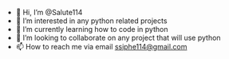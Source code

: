 - 👋 Hi, I’m @Salute114
- 👀 I’m interested in any python related projects
- 🌱 I’m currently learning how to code in python
- 💞️ I’m looking to collaborate on any project that will use python
- 📫 How to reach me via email ssiphe114@gmail.com

<!---
Salute114/Salute114 is a ✨ special ✨ repository because its `README.md` (this file) appears on your GitHub profile.
You can click the Preview link to take a look at your changes.
--->
